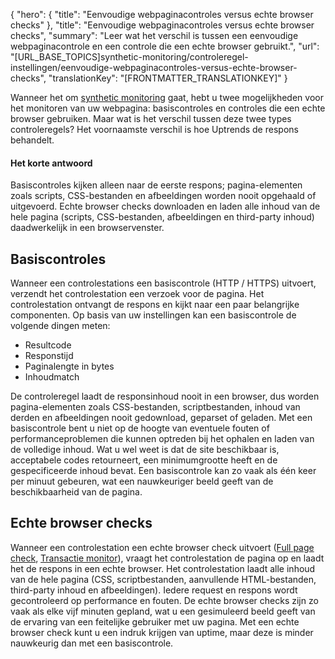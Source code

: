 {
  "hero": {
    "title": "Eenvoudige webpaginacontroles versus echte browser checks"
  },
  "title": "Eenvoudige webpaginacontroles versus echte browser checks",
  "summary": "Leer wat het verschil is tussen een eenvoudige webpaginacontrole en een controle die een echte browser gebruikt.",
  "url": "[URL_BASE_TOPICS]synthetic-monitoring/controleregel-instellingen/eenvoudige-webpaginacontroles-versus-echte-browser-checks",
  "translationKey": "[FRONTMATTER_TRANSLATIONKEY]"
}

Wanneer het om [synthetic monitoring]([LINK_URL_1]) gaat, hebt u twee mogelijkheden voor het monitoren van uw webpagina: basiscontroles en controles die een echte browser gebruiken. Maar wat is het verschil tussen deze twee types controleregels? Het voornaamste verschil is hoe Uptrends de respons behandelt.

#### Het korte antwoord

Basiscontroles kijken alleen naar de eerste respons; pagina-elementen zoals scripts, CSS-bestanden en afbeeldingen worden nooit opgehaald of uitgevoerd. Echte browser checks downloaden en laden alle inhoud van de hele pagina (scripts, CSS-bestanden, afbeeldingen en third-party inhoud) daadwerkelijk in een browservenster.

## Basiscontroles

Wanneer een controlestations een basiscontrole (HTTP / HTTPS) uitvoert, verzendt het controlestation een verzoek voor de pagina. Het controlestation ontvangt de respons en kijkt naar een paar belangrijke componenten. Op basis van uw instellingen kan een basiscontrole de volgende dingen meten:

-   Resultcode
-   Responstijd
-   Paginalengte in bytes
-   Inhoudmatch

De controleregel laadt de responsinhoud nooit in een browser, dus worden pagina-elementen zoals CSS-bestanden, scriptbestanden, inhoud van derden en afbeeldingen nooit gedownload, geparset of geladen. Met een basiscontrole bent u niet op de hoogte van eventuele fouten of performanceproblemen die kunnen optreden bij het ophalen en laden van de volledige inhoud. Wat u wel weet is dat de site beschikbaar is, acceptabele codes retourneert, een minimumgrootte heeft en de gespecificeerde inhoud bevat. Een basiscontrole kan zo vaak als één keer per minuut gebeuren, wat een nauwkeuriger beeld geeft van de beschikbaarheid van de pagina.

## Echte browser checks

Wanneer een controlestation een echte browser check uitvoert ([Full page check]([LINK_URL_2]), [Transactie monitor]([LINK_URL_3])), vraagt het controlestation de pagina op en laadt het de respons in een echte browser. Het controlestation laadt alle inhoud van de hele pagina (CSS, scriptbestanden, aanvullende HTML-bestanden, third-party inhoud en afbeeldingen). Iedere request en respons wordt gecontroleerd op performance en fouten. De echte browser checks zijn zo vaak als elke vijf minuten gepland, wat u een gesimuleerd beeld geeft van de ervaring van een feitelijke gebruiker met uw pagina. Met een echte browser check kunt u een indruk krijgen van uptime, maar deze is minder nauwkeurig dan met een basiscontrole.
